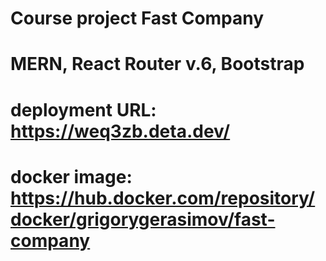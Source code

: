 # Course project Fast Company
# MERN, React Router v.6, Bootstrap
# deployment URL: https://weq3zb.deta.dev/
# docker image: https://hub.docker.com/repository/docker/grigorygerasimov/fast-company
